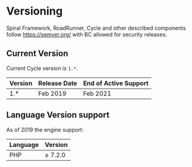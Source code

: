 # Versioning
Spiral Framework, RoadRunner, Cycle and other described components follow https://semver.org/ with BC allowed for security 
releases.

## Current Version
Current Cycle version is `1.*`.

Version  | Release Date | End of Active Support
---      | ---          | ---
1.*      | Feb 2019     | Feb 2021 

## Language Version support
As of 2019 the engine support:

Language | Version
---      | ---
PHP      | ≥ 7.2.0
